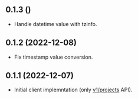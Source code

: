 ## 0.1.3 ()

- Handle datetime value with tzinfo.


## 0.1.2 (2022-12-08)

- Fix timestamp value conversion.


## 0.1.1 (2022-12-07)

- Initial client implemntation (only [v1/projects](https://cloud.google.com/datastore/docs/reference/data/rest/v1/projects) API).
